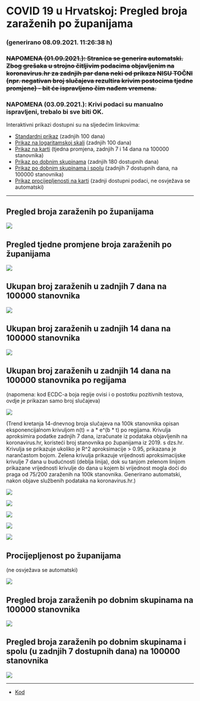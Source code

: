 # COVID 19 u Hrvatskoj: Pregled broja zaraženih po županijama

### (generirano 08.09.2021. 11:26:38 h)

### ~~NAPOMENA (01.09.2021.): Stranica se generira automatski. Zbog grešaka u strojno čitljivim podacima objavljenim na koronavirus.hr za zadnjih par dana neki od prikaza NISU TOČNI (npr. negativan broj slučajeva rezultira krivim postocima tjedne promjene) - bit će ispravljeno čim nađem vremena.~~

### NAPOMENA (03.09.2021.): Krivi podaci su manualno ispravljeni, trebalo bi sve biti OK.

Interaktivni prikazi dostupni su na sljedećim linkovima:

- [Standardni prikaz](html/index.html) (zadnjih 100 dana)
- [Prikaz na logaritamskoj skali](html/index_log.html) (zadnjih 100 dana)
- [Prikaz na karti](html/index_map.html) (tjedna promjena, zadnjih 7 i 14 dana na 100000 stanovnika)
- [Prikaz po dobnim skupinama](html/index_per_age.html) (zadnjih 180 dostupnih dana)
- [Prikaz po dobnim skupinama i spolu](html/index_pyramid.html) (zadnjih 7 dostupnih dana, na 100000 stanovnika)
- [Prikaz procijepljenosti na karti](html/index_vaccination.html) (zadnji dostupni podaci, ne osvježava se automatski)

-----

## Pregled broja zaraženih po županijama

![](img/2021_09_07_line_plots.png)

## Pregled tjedne promjene broja zaraženih po županijama

![](img/2021_09_07_map.png)

## Ukupan broj zaraženih u zadnjih 7 dana na 100000 stanovnika

![](img/2021_09_07_map_7_day_per_100k.png)

## Ukupan broj zaraženih u zadnjih 14 dana na 100000 stanovnika

![](img/2021_09_07_map_14_day_per_100k.png)

## Ukupan broj zaraženih u zadnjih 14 dana na 100000 stanovnika po regijama

(napomena: kod ECDC-a boja regije ovisi i o postotku pozitivnih testova, ovdje je prikazan samo broj slučajeva)

![](img/2021_09_07_map_14_day_per_100k_region.png)

(Trend kretanja 14-dnevnog broja slučajeva na 100k stanovnika opisan eksponencijalnom krivuljom n(t) = a * e^(b * t) po regijama. Krivulja aproksimira podatke zadnjih 7 dana, izračunate iz podataka objavljenih na koronavirus.hr, koristeći broj stanovnika po županijama iz 2019. s dzs.hr. Krivulja se prikazuje ukoliko je R^2 aproksimacije > 0.95, prikazana je narančastom bojom. Zelena krivulja prikazuje vrijednosti aproksimacijske krivulje 7 dana u budućnosti (deblja linija), dok su tanjom zelenom linijom prikazane vrijednosti krivulje do dana u kojem bi vrijednost mogla doći do praga od 75/200 zaraženih na 100k stanovnika. Generirano automatski, nakon objave službenih podataka na koronavirus.hr.)

![](img/2021_09_07_current_Jadranska_Hrvatska.png)

![](img/2021_09_07_current_Panonska_Hrvatska.png)

![](img/2021_09_07_current_Grad_Zagreb.png)

![](img/2021_09_07_current_Sjeverna_Hrvatska.png)

![](img/2021_09_07_current_Republika_Hrvatska)

## Procijepljenost po županijama

(ne osvježava se automatski)

![](img/2021_09_07_vaccination.png)

## Pregled broja zaraženih po dobnim skupinama na 100000 stanovnika

![](img/2021_09_07_per_age_group.png)

## Pregled broja zaraženih po dobnim skupinama i spolu (u zadnjih 7 dostupnih dana) na 100000 stanovnika

![](img/2021_09_07_pyramid.png)

-----

- [Kod](https://github.com/ppalasek/covid_plots_croatia)

